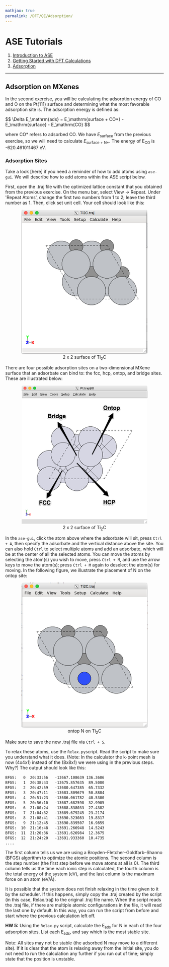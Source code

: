 ```yaml
---
mathjax: true
permalink: /DFT/QE/Adsorption/
---
```


# ASE Tutorials
1. [Introduction to ASE](../)
2. [Getting Started with DFT Calculations](../Getting_Started/)
3. [Adsorption](../Adsorption/)

____

## Adsorption on MXenes ##

In the second exercise, you will be calculating the adsorption energy of CO and O on the Pt(111) surface and determining what the most favorable adsorption site is. The adsorption energy is defined as:

<div>
$$
\Delta E_\mathrm{ads} = E_\mathrm{surface + CO*}  - E_\mathrm{surface} - E_\mathrm{CO}
$$
</div>

where CO* refers to adsorbed CO. We have *E*<sub>surface</sub> from the previous exercise, so we will need to calculate *E*<sub>surface + N*</sub>. The energy of E<sub>CO</sub> is -620.461011467 eV.

<a name='adsorption-sites'></a>

### Adsorption Sites ###

Take a look [here] if you need a reminder of how to add atoms using `ase-gui`. We will describe how to add atoms within the ASE script below.

First, open the .traj file with the optimized lattice constant that you obtained from the previous exercise. On the menu bar, select View -> Repeat. Under 'Repeat Atoms', change the first two numbers from 1 to 2; leave the third number as 1. Then, click set unit cell. Your cell should look like this:

<center><img src="doubled.png" alt="window" style="width: 400px;"/><br>
2 x 2 surface of Ti<sub>2</sub>C
</center>

There are four possible adsorption sites on a two-dimensional MXene surface that an adsorbate can bind to: the fcc, hcp, ontop, and bridge sites. These are illustrated below:

<center><img src="overhead.png" alt="window" style="width: 400px;"/><br>
2 x 2 surface of Ti<sub>2</sub>C
</center>

In the `ase-gui`, click the atom above where the adsorbate will sit, press `Ctrl + A`, then specify the adsorbate and the vertical distance above the site. You can also hold `Ctrl` to select multiple atoms and add an adsorbate, which will be at the center of all the selected atoms. You can move the atoms by selecting the atom(s) you wish to move, press `Ctrl + M`, and use the arrow keys to move the atom(s); press `Ctrl + M` again to deselect the atom(s) for moving. In the following figure, we illustrate the placement of N on the ontop site:

<center><img src="N_ontop.png" alt="window" style="width: 400px;"/><br>
ontop N on Ti<sub>2</sub>C
</center>

Make sure to save the new .traj file via `Ctrl + S`.

To relax these atoms, use the `Relax.py`script. Read the script to make sure you understand what it does. (Note: In the calculator the k-point mesh is now (4x4x1) instead of the (8x8x1) we were using in the previous steps. Why?) The output should look like this:
```
BFGS:   0  20:33:56   -13667.108639 136.3606
BFGS:   1  20:38:43   -13675.857635  89.5080
BFGS:   2  20:42:59   -13680.647385	 65.7332
BFGS:   3  20:47:11   -13683.809679	 50.8884
BFGS:   4  20:51:23   -13686.061782	 40.5300
BFGS:   5  20:56:10   -13687.682598	 32.9905
BFGS:   6  21:00:24   -13688.838033	 27.4382
BFGS:   7  21:04:32   -13689.679245	 23.2174
BFGS:   8  21:08:41   -13690.323083	 19.8317
BFGS:   9  21:12:45   -13690.839507	 16.9859
BFGS:  10  21:16:48   -13691.266948	 14.5243
BFGS:  11  21:20:36   -13691.626984	 12.3675
BFGS:  12  21:24:20   -13691.933360	 10.4735
....
```

The first column tells us we are using a Broyden–Fletcher–Goldfarb–Shanno (BFGS) algorithm to optimize the atomic positions. The second column is the step number (the first step before we move atoms at all is 0). The third column tells us the time each ionic step is calculated, the fourth column is the total energy of the system (eV), and the last column is the maximum force on an atom (eV/Å).

It is possible that the system does not finish relaxing in the time given to it by the scheduler. If this happens, simply copy the .traj created by the script (in this case, Relax.traj) to the original .traj file name. When the script reads the .traj file, if there are multiple atomic configurations in the file, it will read the last one by default. In this way, you can run the script from before and start where the previous calculation left off.

**HW 5:** Using the `Relax.py` script, calculate the E<sub>ads</sub> for N in each of the four adsorption sites. List each E<sub>ads</sub>, and say which is the most stable site.

Note: All sites may not be stable (the adsorbed N may move to a different site). If it is clear that the atom is relaxing away from the initial site, you do not need to run the calculation any further if you run out of time; simply state that the position is unstable.
